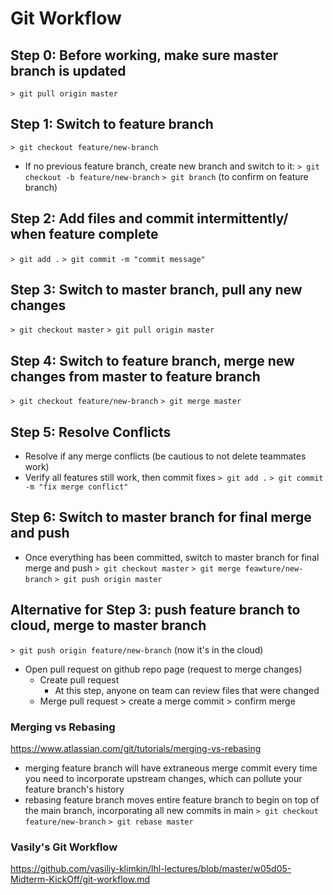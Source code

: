# Git Workflow

## Step 0: Before working, make sure master branch is updated
  `> git pull origin master`

## Step 1: Switch to feature branch
  `> git checkout feature/new-branch`
* If no previous feature branch, create new branch and switch to it:
  `> git checkout -b feature/new-branch`
  `> git branch` (to confirm on feature branch)

## Step 2: Add files and commit intermittently/ when feature complete
  `> git add .`
  `> git commit -m "commit message"`

## Step 3: Switch to master branch, pull any new changes
  `> git checkout master`
  `> git pull origin master`

## Step 4: Switch to feature branch, merge new changes from master to feature branch
  `> git checkout feature/new-branch`
  `> git merge master`

## Step 5: Resolve Conflicts
* Resolve if any merge conflicts (be cautious to not delete teammates work)
* Verify all features still work, then commit fixes
  `> git add .`
  `> git commit -m "fix merge conflict"`

## Step 6: Switch to master branch for final merge and push
* Once everything has been committed, switch to master branch for final merge and push
`> git checkout master`
`> git merge feawture/new-branch`
`> git push origin master`



## Alternative for Step 3: push feature branch to cloud, merge to master branch
  `> git push origin feature/new-branch` (now it's in the cloud)
* Open pull request on github repo page (request to merge changes)
  * Create pull request
    * At this step, anyone on team can review files that were changed
  * Merge pull request > create a merge commit > confirm merge





### Merging vs Rebasing
https://www.atlassian.com/git/tutorials/merging-vs-rebasing
- merging feature branch will have extraneous merge commit every time you need to incorporate upstream changes, which can pollute your feature branch's history
- rebasing feature branch moves entire feature branch to begin on top of the main branch, incorporating all new commits in main
`> git checkout feature/new-branch`
`> git rebase master`

### Vasily's Git Workflow
https://github.com/vasiliy-klimkin/lhl-lectures/blob/master/w05d05-Midterm-KickOff/git-workflow.md
